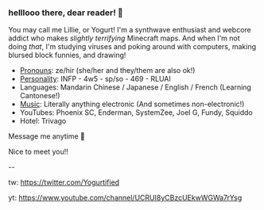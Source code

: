 ### helllooo there, dear reader! 👋


You may call me Lillie, or Yogurt! I'm a synthwave enthusiast and webcore addict who makes *slightly terrifying* Minecraft maps. And when I'm not doing *that*, I'm studying viruses and poking around with computers, making blursed block funnies, and drawing! 


- [Pronouns](https://en.pronouns.page/@yogurtified): ze/hir (she/her and they/them are also ok!)
- [Personality](https://www.personality-database.com/user/579306): INFP - 4w5 - sp/so - 469 - RLUAI
- Languages: Mandarin Chinese / Japanese / English / French (Learning Cantonese!)
- [Music](https://open.spotify.com/user/f2qcyl8vnltn1ye227piy0wzq?si=a1f2d9b350074d36): Literally anything electronic (And sometimes non-electronic!)
- YouTubes: Phoenix SC, Enderman, SystemZee, Joel G, Fundy, Squiddo
- Hotel: Trivago


Message me anytime 💜

Nice to meet you!!


--


tw: https://twitter.com/Yogurtified

yt: https://www.youtube.com/channel/UCRUI8yCBzcUEkwWGWa7rYsg

<!--
**Yogurtified/Yogurtified** is a ✨ _special_ ✨ repository because its `README.md` (this file) appears on your GitHub profile.

Here are some ideas to get you started:

- 🔭 I’m currently working on ...
- 🌱 I’m currently learning ...
- 👯 I’m looking to collaborate on ...
- 🤔 I’m looking for help with ...
- 💬 Ask me about ...
- 📫 How to reach me: ...
- 😄 Pronouns: ...
- ⚡ Fun fact: ...
-->

